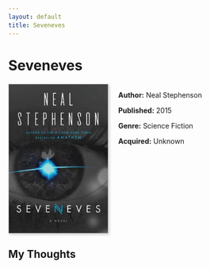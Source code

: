 ```yaml
---
layout: default
title: Seveneves
---
```


# Seveneves

<div class="book-details">
    <img src="/assets/images/books/seveneves.jpg" alt="Seveneves" class="book-cover">
    <div class="book-info">
        <p><strong>Author:</strong> Neal Stephenson</p>
        <p><strong>Published:</strong> 2015</p>
        <p><strong>Genre:</strong> Science Fiction</p>
        <p><strong>Acquired:</strong> Unknown</p>
    </div>
</div>

## My Thoughts


<style>
.book-details {
    display: flex;
    gap: 20px;
    margin: 20px 0;
}

.book-cover {
    width: 200px;
    height: 300px;
    object-fit: cover;
    border: 1px solid #ccc;
    box-shadow: 2px 2px 5px rgba(0,0,0,0.2);
    border-radius: 0;
}

.book-info {
    flex: 1;
}
</style> 